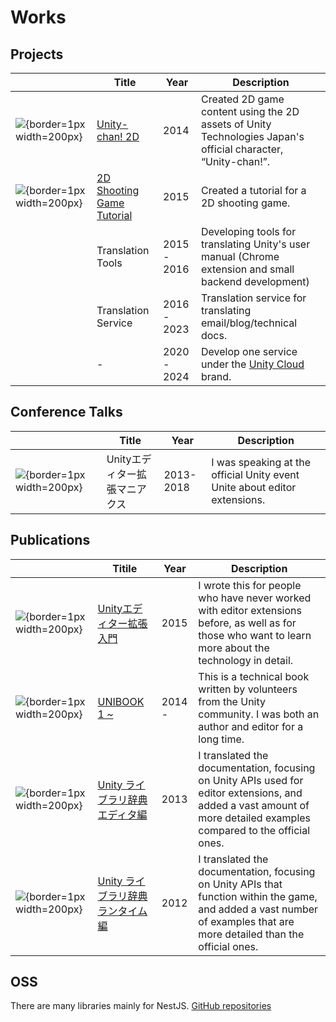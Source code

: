 # Works

## Projects

|                                                                                        | Title                                                                                 | Year        | Description                                                                                                  |
| -------------------------------------------------------------------------------------- | ------------------------------------------------------------------------------------- | ----------- | ------------------------------------------------------------------------------------------------------------ |
| ![](https://i.gyazo.com/48a038fb41056513659c48979ee7ef29.webp){border=1px width=200px} | [Unity-chan! 2D](https://unity-chan.com/contents/staff-note/ready-for-2d/)            | 2014        | Created 2D game content using the 2D assets of Unity Technologies Japan's official character, “Unity-chan!”. |
| ![](https://i.gyazo.com/5211b4745ffac6c4f1be7ba4f083bb7e.webp){border=1px width=200px} | [2D Shooting Game Tutorial](https://github.com/unity3d-jp-tutorials/2d-shooting-game) | 2015        | Created a tutorial for a 2D shooting game.                                                                   |
|                                                                                        | Translation Tools                                                                     | 2015 - 2016 | Developing tools for translating Unity's user manual (Chrome extension and small backend development)        |
|                                                                                        | Translation Service                                                                   | 2016 - 2023 | Translation service for translating email/blog/technical docs.                                               |
|                                                                                        | -                                                                                     | 2020 - 2024 | Develop one service under the [Unity Cloud](https://cloud.unity.com/) brand.                                 |

## Conference Talks

|                                                                                        | Title                         | Year      | Description                                                               |
| -------------------------------------------------------------------------------------- | ----------------------------- | --------- | ------------------------------------------------------------------------- |
| ![](https://i.gyazo.com/972414c513dcf3eec7ab295c033cedcc.webp){border=1px width=200px} | Unityエディター拡張マニアクス | 2013-2018 | I was speaking at the official Unity event Unite about editor extensions. |

## Publications

|                                                                                       | Titile                                                                                  | Year   | Description                                                                                                                                                              |
| ------------------------------------------------------------------------------------- | --------------------------------------------------------------------------------------- | ------ | ------------------------------------------------------------------------------------------------------------------------------------------------------------------------ |
| ![](https://i.gyazo.com/6dbc84ddeed1201e49e2f947e5e9a6a6.png){border=1px width=200px} | [Unityエディター拡張入門](https://anchan828.github.io/editor-manual/)                   | 2015   | I wrote this for people who have never worked with editor extensions before, as well as for those who want to learn more about the technology in detail.                 |
| ![](https://i.gyazo.com/8daea67ae8f857bbed9bf570868f01a7.png){border=1px width=200px} | [UNIBOOK 1 ~](https://unity-bu.booth.pm/)                                               | 2014 - | This is a technical book written by volunteers from the Unity community. I was both an author and editor for a long time.                                                |
| ![](https://i.gyazo.com/7a3f4da5108618baa49b14e1f939bea4.jpg){border=1px width=200px} | [Unity ライブラリ辞典 エディタ編](https://www.cutt.co.jp/book/978-4-87783-286-5.html)   | 2013   | I translated the documentation, focusing on Unity APIs used for editor extensions, and added a vast amount of more detailed examples compared to the official ones.      |
| ![](https://i.gyazo.com/9e3f59820c8e46caf970801070ae58dd.jpg){border=1px width=200px} | [Unity ライブラリ辞典 ランタイム編](https://www.cutt.co.jp/book/978-4-87783-285-8.html) | 2012   | I translated the documentation, focusing on Unity APIs that function within the game, and added a vast number of examples that are more detailed than the official ones. |

## OSS

There are many libraries mainly for NestJS.
[GitHub repositories](https://github.com/anchan828?tab=repositories)
